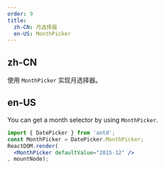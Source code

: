 ```yaml
---
order: 9
title: 
  zh-CN: 月选择器
  en-US: MonthPicker
---
```


## zh-CN

使用 `MonthPicker` 实现月选择器。

## en-US

You can get a month selector by using `MonthPicker`.

````jsx
import { DatePicker } from 'antd';
const MonthPicker = DatePicker.MonthPicker;
ReactDOM.render(
  <MonthPicker defaultValue="2015-12" />
, mountNode);
````
